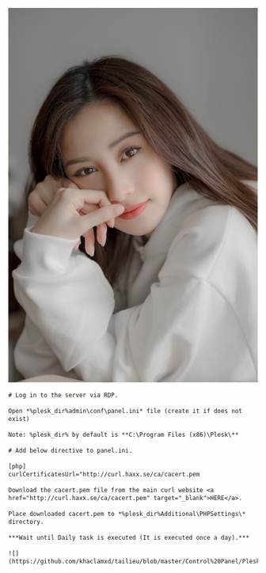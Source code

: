 ![](https://github.com/khaclamxd/tailieu/blob/master/Control%20Panel/Plesk/images/JUN-VU.jpg)

    # Log in to the server via RDP.

    Open *%plesk_dir%admin\conf\panel.ini* file (create it if does not exist)

    Note: %plesk_dir% by default is **C:\Program Files (x86)\Plesk\**

    # Add below directive to panel.ini.

    [php]
    curlCertificatesUrl="http://curl.haxx.se/ca/cacert.pem

    Download the cacert.pem file from the main curl website <a href="http://curl.haxx.se/ca/cacert.pem" target="_blank">HERE</a>.

    Place downloaded cacert.pem to *%plesk_dir%Additional\PHPSettings\* directory.

    ***Wait until Daily task is executed (It is executed once a day).***
	
	![](https://github.com/khaclamxd/tailieu/blob/master/Control%20Panel/Plesk/images/hello.jpg)

